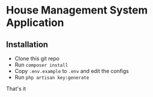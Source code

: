 # House Management System Application

## Installation

- Clone this git repo
- Run `composer install`
- Copy `.env.example` to `.env` and edit the configs
- Run `php artisan key:generate`

That's it
